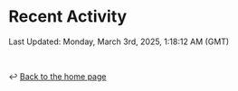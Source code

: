 # Recent Activity

<!--RECENT_ACTIVITY:start-->
<!--RECENT_ACTIVITY:end-->

<!--RECENT_ACTIVITY:last_update-->
Last Updated: Monday, March 3rd, 2025, 1:18:12 AM (GMT)
<!--RECENT_ACTIVITY:last_update_end-->

<br>

↩️ [Back to the home page](/README.md)
